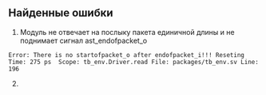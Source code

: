 ## Найденные ошибки

1. Модуль не отвечает на послыку пакета единичной длины и не поднимает сигнал ast_endofpacket_o

`Error: There is no startofpacket_o after endofpacket_i!!! Reseting
Time: 275 ps  Scope: tb_env.Driver.read File: packages/tb_env.sv Line: 196`

2. 